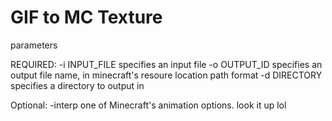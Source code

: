 # GIF to MC Texture

parameters

REQUIRED: 
-i INPUT_FILE
specifies an input file
-o OUTPUT_ID
specifies an output file name, in minecraft's resoure location path format
-d DIRECTORY
specifies a directory to output in

Optional:
-interp
one of Minecraft's animation options. look it up lol
